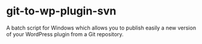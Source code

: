 git-to-wp-plugin-svn
====================

A batch script for Windows which allows you to publish easily a new version of your WordPress plugin from a Git repository.
